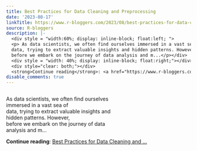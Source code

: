 ```yaml
---
title: Best Practices for Data Cleaning and Preprocessing
date: '2023-08-17'
linkTitle: https://www.r-bloggers.com/2023/08/best-practices-for-data-cleaning-and-preprocessing/
source: R-bloggers
description: |-
  <div style = "width:60%; display: inline-block; float:left; ">
  <p> As data scientists, we often find ourselves immersed in a vast sea of<br />
  data, trying to extract valuable insights and hidden patterns. However,<br />
  before we embark on the journey of data analysis and m...</p></div>
  <div style = "width: 40%; display: inline-block; float:right;"></div>
  <div style="clear: both;"></div>
  <strong>Continue reading</strong>: <a href="https://www.r-bloggers.com/2023/08/best-practices-for-data-cleaning-and-preprocessing/">Best Practices for Data Cleaning and ...
disable_comments: true
---
```

<div style = "width:60%; display: inline-block; float:left; ">
<p> As data scientists, we often find ourselves immersed in a vast sea of<br />
data, trying to extract valuable insights and hidden patterns. However,<br />
before we embark on the journey of data analysis and m...</p></div>
<div style = "width: 40%; display: inline-block; float:right;"></div>
<div style="clear: both;"></div>
<strong>Continue reading</strong>: <a href="https://www.r-bloggers.com/2023/08/best-practices-for-data-cleaning-and-preprocessing/">Best Practices for Data Cleaning and ...